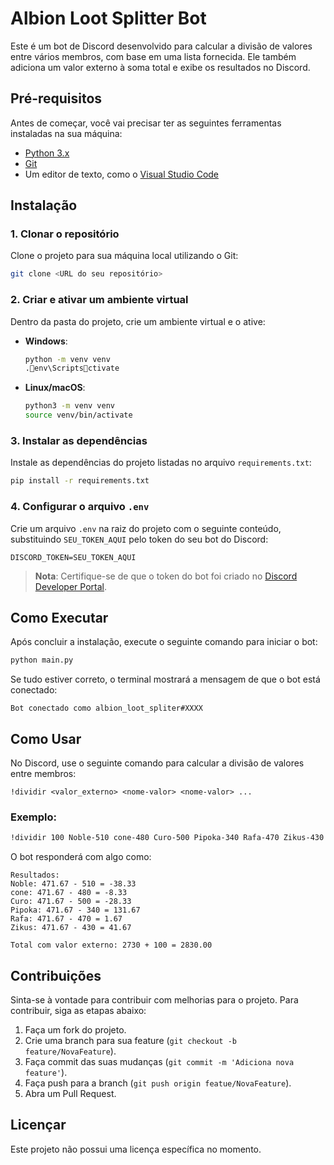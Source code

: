 
# Albion Loot Splitter Bot

Este é um bot de Discord desenvolvido para calcular a divisão de valores entre vários membros, com base em uma lista fornecida. Ele também adiciona um valor externo à soma total e exibe os resultados no Discord.

## Pré-requisitos

Antes de começar, você vai precisar ter as seguintes ferramentas instaladas na sua máquina:

- [Python 3.x](https://www.python.org/)
- [Git](https://git-scm.com/)
- Um editor de texto, como o [Visual Studio Code](https://code.visualstudio.com/)

## Instalação

### 1. Clonar o repositório

Clone o projeto para sua máquina local utilizando o Git:

```bash
git clone <URL do seu repositório>
```

### 2. Criar e ativar um ambiente virtual

Dentro da pasta do projeto, crie um ambiente virtual e o ative:

- **Windows**:
  ```bash
  python -m venv venv
  .env\Scriptsctivate
  ```

- **Linux/macOS**:
  ```bash
  python3 -m venv venv
  source venv/bin/activate
  ```

### 3. Instalar as dependências

Instale as dependências do projeto listadas no arquivo `requirements.txt`:

```bash
pip install -r requirements.txt
```

### 4. Configurar o arquivo `.env`

Crie um arquivo `.env` na raiz do projeto com o seguinte conteúdo, substituindo `SEU_TOKEN_AQUI` pelo token do seu bot do Discord:

```
DISCORD_TOKEN=SEU_TOKEN_AQUI
```

> **Nota**: Certifique-se de que o token do bot foi criado no [Discord Developer Portal](https://discord.com/developers/applications).

## Como Executar

Após concluir a instalação, execute o seguinte comando para iniciar o bot:

```bash
python main.py
```

Se tudo estiver correto, o terminal mostrará a mensagem de que o bot está conectado:

```
Bot conectado como albion_loot_spliter#XXXX
```

## Como Usar

No Discord, use o seguinte comando para calcular a divisão de valores entre membros:

```
!dividir <valor_externo> <nome-valor> <nome-valor> ...
```

### Exemplo:

```bash
!dividir 100 Noble-510 cone-480 Curo-500 Pipoka-340 Rafa-470 Zikus-430
```

O bot responderá com algo como:

```
Resultados:
Noble: 471.67 - 510 = -38.33
cone: 471.67 - 480 = -8.33
Curo: 471.67 - 500 = -28.33
Pipoka: 471.67 - 340 = 131.67
Rafa: 471.67 - 470 = 1.67
Zikus: 471.67 - 430 = 41.67

Total com valor externo: 2730 + 100 = 2830.00
```

## Contribuições

Sinta-se à vontade para contribuir com melhorias para o projeto. Para contribuir, siga as etapas abaixo:

1. Faça um fork do projeto.
2. Crie uma branch para sua feature (`git checkout -b feature/NovaFeature`).
3. Faça commit das suas mudanças (`git commit -m 'Adiciona nova feature'`).
4. Faça push para a branch (`git push origin featue/NovaFeature`).
5. Abra um Pull Request.

## Licençar

Este projeto não possui uma licença específica no momento.
